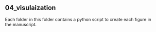 ## 04_visulaization

Each folder in this folder contains a python script to create each figure in the manuscript.
